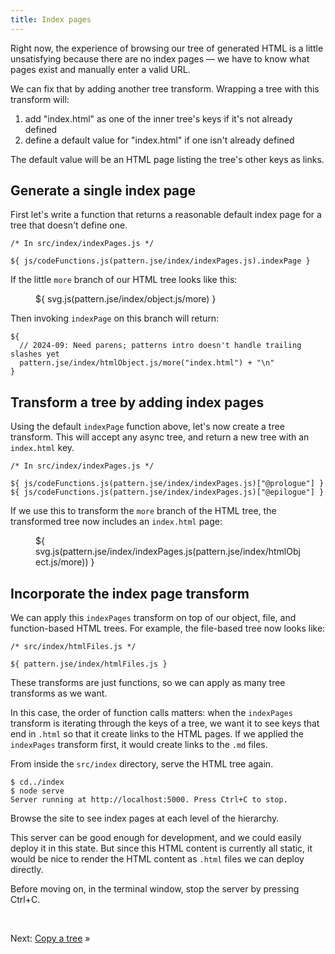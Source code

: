 ```yaml
---
title: Index pages
---
```


Right now, the experience of browsing our tree of generated HTML is a little unsatisfying because there are no index pages — we have to know what pages exist and manually enter a valid URL.

We can fix that by adding another tree transform. Wrapping a tree with this transform will:

1. add "index.html" as one of the inner tree's keys if it's not already defined
2. define a default value for "index.html" if one isn't already defined

The default value will be an HTML page listing the tree's other keys as links.

## Generate a single index page

First let's write a function that returns a reasonable default index page for a tree that doesn't define one.

```${'js'}
/* In src/index/indexPages.js */

${ js/codeFunctions.js(pattern.jse/index/indexPages.js).indexPage }
```

If the little `more` branch of our HTML tree looks like this:

<figure>
${ svg.js(pattern.jse/index/object.js/more) }
</figure>

Then invoking `indexPage` on this branch will return:

```${'html'}
${
  // 2024-09: Need parens; patterns intro doesn't handle trailing slashes yet
  pattern.jse/index/htmlObject.js/more("index.html") + "\n"
}
```

## Transform a tree by adding index pages

Using the default `indexPage` function above, let's now create a tree transform. This will accept any async tree, and return a new tree with an `index.html` key.

```${'js'}
/* In src/index/indexPages.js */

${ js/codeFunctions.js(pattern.jse/index/indexPages.js)["@prologue"] }
${ js/codeFunctions.js(pattern.jse/index/indexPages.js)["@epilogue"] }
```

If we use this to transform the `more` branch of the HTML tree, the transformed tree now includes an `index.html` page:

<figure>
${ svg.js(pattern.jse/index/indexPages.js(pattern.jse/index/htmlObject.js/more)) }
</figure>

## Incorporate the index page transform

We can apply this `indexPages` transform on top of our object, file, and function-based HTML trees. For example, the file-based tree now looks like:

```${'js'}
/* src/index/htmlFiles.js */

${ pattern.jse/index/htmlFiles.js }
```

These transforms are just functions, so we can apply as many tree transforms as we want.

In this case, the order of function calls matters: when the `indexPages` transform is iterating through the keys of a tree, we want it to see keys that end in `.html` so that it create links to the HTML pages. If we applied the `indexPages` transform first, it would create links to the `.md` files.

<span class="tutorialStep"></span> From inside the `src/index` directory, serve the HTML tree again.

```console
$ cd../index
$ node serve
Server running at http://localhost:5000. Press Ctrl+C to stop.
```

<span class="tutorialStep"></span> Browse the site to see index pages at each level of the hierarchy.

This server can be good enough for development, and we could easily deploy it in this state. But since this HTML content is currently all static, it would be nice to render the HTML content as `.html` files we can deploy directly.

<span class="tutorialStep"></span> Before moving on, in the terminal window, stop the server by pressing Ctrl+C.

&nbsp;

Next: [Copy a tree](copy.html) »

